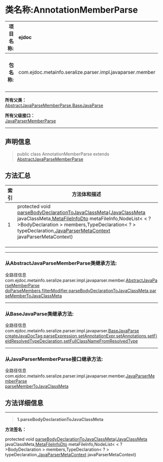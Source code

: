 # 类名称:AnnotationMemberParse

|  **项目名称:**    |  ejdoc    |   **模块名称:**   |metaInfoSeralize|
| ----: | :---- | ----: |:---- |
|   **包名称:**   |  com.ejdoc.metainfo.seralize.parser.impl.javaparser.member    |   **全路径信息:**   |com.ejdoc.metainfo.seralize.parser.impl.javaparser.member.AnnotationMemberParse|









**所有父类：**  
[AbstractJavaParseMemberParse](/metaInfoSeralize/com/ejdoc/metainfo/seralize/parser/impl/javaparser/member/AbstractJavaParseMemberParse.md),[BaseJavaParse](/metaInfoSeralize/com/ejdoc/metainfo/seralize/parser/impl/javaparser/BaseJavaParse.md)

**所有父级接口：**  
[JavaParserMemberParse](/metaInfoSeralize/com/ejdoc/metainfo/seralize/parser/impl/javaparser/member/JavaParserMemberParse.md)







---

## 声明信息

> public class AnnotationMemberParse extends [AbstractJavaParseMemberParse](/metaInfoSeralize/com/ejdoc/metainfo/seralize/parser/impl/javaparser/member/AbstractJavaParseMemberParse.md)     














## 方法汇总

|   索引  |    方法体和描述   |
| ---- | ---- |
|1|protected void [parseBodyDeclarationToJavaClassMeta](#parsebodydeclarationtojavaclassmeta-javaclassmeta-metafileinfodto-nodelist-typedeclaration-javaparsermetacontext)([JavaClassMeta](/metaInfoSeralize/com/ejdoc/metainfo/seralize/model/JavaClassMeta.md) javaClassMeta,[MetaFileInfoDto](/metaInfoSeralize/com/ejdoc/metainfo/seralize/dto/MetaFileInfoDto.md) metaFileInfo,NodeList< < ? >BodyDeclaration > members,TypeDeclaration< ? > typeDeclaration,[JavaParserMetaContext](/metaInfoSeralize/com/ejdoc/metainfo/seralize/parser/impl/javaparser/JavaParserMetaContext.md) javaParserMetaContext)   <br/><br/>|


---

### 从AbstractJavaParseMemberParse类继承方法:

全路径信息com.ejdoc.metainfo.seralize.parser.impl.javaparser.member.[AbstractJavaParseMemberParse](/metaInfoSeralize/com/ejdoc/metainfo/seralize/parser/impl/javaparser/member/AbstractJavaParseMemberParse.md)  
[doParseMembers](/metaInfoSeralize/com/ejdoc/metainfo/seralize/parser/impl/javaparser/member/AbstractJavaParseMemberParse.md#doParseMembers-javaclassmeta-metafileinfodto-typedeclaration-javaparsermetacontext),[filterModifier](/metaInfoSeralize/com/ejdoc/metainfo/seralize/parser/impl/javaparser/member/AbstractJavaParseMemberParse.md#filterModifier-string-list),[parseBodyDeclarationToJavaClassMeta](/metaInfoSeralize/com/ejdoc/metainfo/seralize/parser/impl/javaparser/member/AbstractJavaParseMemberParse.md#parseBodyDeclarationToJavaClassMeta-javaclassmeta-metafileinfodto-nodelist-typedeclaration-javaparsermetacontext),[parseMemberToJavaClassMeta](/metaInfoSeralize/com/ejdoc/metainfo/seralize/parser/impl/javaparser/member/AbstractJavaParseMemberParse.md#parseMemberToJavaClassMeta-javaclassmeta-metafileinfodto-typedeclaration-javaparsermetacontext)

---

### 从BaseJavaParse类继承方法:

全路径信息com.ejdoc.metainfo.seralize.parser.impl.javaparser.[BaseJavaParse](/metaInfoSeralize/com/ejdoc/metainfo/seralize/parser/impl/javaparser/BaseJavaParse.md)  
[createJavaDocTag](/metaInfoSeralize/com/ejdoc/metainfo/seralize/parser/impl/javaparser/BaseJavaParse.md#createJavaDocTag-optional-javamodelmeta),[parseExpression](/metaInfoSeralize/com/ejdoc/metainfo/seralize/parser/impl/javaparser/BaseJavaParse.md#parseExpression-expression-list),[setAnnotationExpr](/metaInfoSeralize/com/ejdoc/metainfo/seralize/parser/impl/javaparser/BaseJavaParse.md#setAnnotationExpr-annotationexpr-javamodelmeta),[setAnnotations](/metaInfoSeralize/com/ejdoc/metainfo/seralize/parser/impl/javaparser/BaseJavaParse.md#setAnnotations-nodelist-javamodelmeta),[setFieldResolvedTypeDeclaration](/metaInfoSeralize/com/ejdoc/metainfo/seralize/parser/impl/javaparser/BaseJavaParse.md#setFieldResolvedTypeDeclaration-javaclassmeta-type),[setFullClassNameFromResolvedType](/metaInfoSeralize/com/ejdoc/metainfo/seralize/parser/impl/javaparser/BaseJavaParse.md#setFullClassNameFromResolvedType-javaclassmeta-resolvedtype)



---

### 从JavaParserMemberParse接口继承方法:

全路径信息com.ejdoc.metainfo.seralize.parser.impl.javaparser.member.[JavaParserMemberParse](/metaInfoSeralize/com/ejdoc/metainfo/seralize/parser/impl/javaparser/member/JavaParserMemberParse.md)  
[parseMemberToJavaClassMeta](/metaInfoSeralize/com/ejdoc/metainfo/seralize/parser/impl/javaparser/member/JavaParserMemberParse.md#parseMemberToJavaClassMeta-javaclassmeta-metafileinfodto-typedeclaration-javaparsermetacontext)




## 方法详细信息


---

> **1.<span id="parsebodydeclarationtojavaclassmeta-javaclassmeta-metafileinfodto-nodelist-typedeclaration-javaparsermetacontext">parseBodyDeclarationToJavaClassMeta</span>**

**方法签名：** 

  protected void [parseBodyDeclarationToJavaClassMeta](#parsebodydeclarationtojavaclassmeta-javaclassmeta-metafileinfodto-nodelist-typedeclaration-javaparsermetacontext)([JavaClassMeta](/metaInfoSeralize/com/ejdoc/metainfo/seralize/model/JavaClassMeta.md) javaClassMeta,[MetaFileInfoDto](/metaInfoSeralize/com/ejdoc/metainfo/seralize/dto/MetaFileInfoDto.md) metaFileInfo,NodeList< < ? >BodyDeclaration > members,TypeDeclaration< ? > typeDeclaration,[JavaParserMetaContext](/metaInfoSeralize/com/ejdoc/metainfo/seralize/parser/impl/javaparser/JavaParserMetaContext.md) javaParserMetaContext)   









